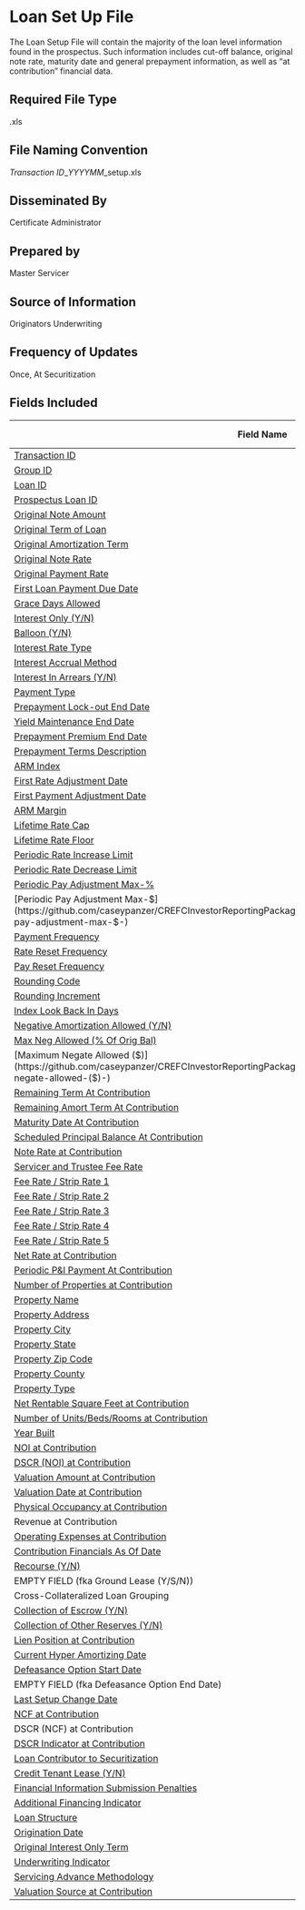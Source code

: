 # Loan Set Up File
The Loan Setup File will contain the majority of the loan level information found in the prospectus. Such information includes cut-off balance, original note rate, maturity date and general prepayment information, as well as “at contribution” financial data.

## Required File Type
.xls

## File Naming Convention
*Transaction ID*_*YYYYMM*_setup.xls

## Disseminated By
Certificate Administrator

## Prepared by
Master Servicer

## Source of Information
Originators Underwriting

## Frequency of Updates
Once, At Securitization

## Fields Included
| Field Name                                     | Field Number | Type    | Format Example | 
|------------------------------------------------|--------------|---------|----------------|
| [Transaction ID](https://github.com/caseypanzer/CREFCInvestorReportingPackage/blob/master/DATA_DICTIONARY.md#transaction-id-)                                                           | 1  | AN      | XXX97001       | 
| [Group ID](https://github.com/caseypanzer/CREFCInvestorReportingPackage/blob/master/DATA_DICTIONARY.md#group-id-)                                                                       | 2  | AN      | XXX9701A       | 
| [Loan ID](https://github.com/caseypanzer/CREFCInvestorReportingPackage/blob/master/DATA_DICTIONARY.md#loan-id-)                                                                         | 3  | AN      | 00000000012345 | 
| [Prospectus Loan ID](https://github.com/caseypanzer/CREFCInvestorReportingPackage/blob/master/DATA_DICTIONARY.md#prospectus-loan-id-)                                                   | 4  | AN      | 123            | 
| [Original Note Amount](https://github.com/caseypanzer/CREFCInvestorReportingPackage/blob/master/DATA_DICTIONARY.md#original-note-amount-)                                               | 5  | Numeric | 1000000.00     | 
| [Original Term of Loan](https://github.com/caseypanzer/CREFCInvestorReportingPackage/blob/master/DATA_DICTIONARY.md#original-term-of-loan-)                                             | 6  | Numeric | 240            | 
| [Original Amortization Term](https://github.com/caseypanzer/CREFCInvestorReportingPackage/blob/master/DATA_DICTIONARY.md#original-amortization-term-)                                   | 7  | Numeric | 360            | 
| [Original Note Rate](https://github.com/caseypanzer/CREFCInvestorReportingPackage/blob/master/DATA_DICTIONARY.md#original-note-rate-)                                                   | 8  | Numeric | 0.095          | 
| [Original Payment Rate](https://github.com/caseypanzer/CREFCInvestorReportingPackage/blob/master/DATA_DICTIONARY.md#original-payment-rate-)                                             | 9  | Numeric | 0.095          | 
| [First Loan Payment Due Date](https://github.com/caseypanzer/CREFCInvestorReportingPackage/blob/master/DATA_DICTIONARY.md#first-loan-payment-due-date-)                                 | 10 | AN      | YYYYMMDD       | 
| [Grace Days Allowed](https://github.com/caseypanzer/CREFCInvestorReportingPackage/blob/master/DATA_DICTIONARY.md#grace-days-allowed-)                                                   | 11 | Numeric | 10             | 
| [Interest Only (Y/N)](https://github.com/caseypanzer/CREFCInvestorReportingPackage/blob/master/DATA_DICTIONARY.md#interest-only-(y/n)-)                                                 | 12 | AN      | Y              | 
| [Balloon (Y/N)](https://github.com/caseypanzer/CREFCInvestorReportingPackage/blob/master/DATA_DICTIONARY.md#balloon-(y/n)-)                                                             | 13 | AN      | Y              | 
| [Interest Rate Type](https://github.com/caseypanzer/CREFCInvestorReportingPackage/blob/master/DATA_DICTIONARY.md#interest-rate-type-)                                                   | 14 | Numeric | 1              | 
| [Interest Accrual Method](https://github.com/caseypanzer/CREFCInvestorReportingPackage/blob/master/DATA_DICTIONARY.md#interest-accrual-method-)                                         | 15 | Numeric | 1              | 
| [Interest In Arrears (Y/N)](https://github.com/caseypanzer/CREFCInvestorReportingPackage/blob/master/DATA_DICTIONARY.md#interest-in-arrears-(y/n)-)                                     | 16 | AN      | Y              | 
| [Payment Type](https://github.com/caseypanzer/CREFCInvestorReportingPackage/blob/master/DATA_DICTIONARY.md#payment-type-)                                                               | 17 | Numeric | 1              | 
| [Prepayment Lock-out End Date](https://github.com/caseypanzer/CREFCInvestorReportingPackage/blob/master/DATA_DICTIONARY.md#prepayment-lock-out-end-date-)                               | 18 | AN      | YYYYMMDD       | 
| [Yield Maintenance End Date](https://github.com/caseypanzer/CREFCInvestorReportingPackage/blob/master/DATA_DICTIONARY.md#yield-maintenance-end-date-)                                   | 19 | AN      | YYYYMMDD       | 
| [Prepayment Premium End Date](https://github.com/caseypanzer/CREFCInvestorReportingPackage/blob/master/DATA_DICTIONARY.md#prepayment-premium-end-date-)                                 | 20 | AN      | YYYYMMDD       | 
| [Prepayment Terms Description](https://github.com/caseypanzer/CREFCInvestorReportingPackage/blob/master/DATA_DICTIONARY.md#prepayment-terms-description-)                               | 21 | AN      | Text           | 
| [ARM Index](https://github.com/caseypanzer/CREFCInvestorReportingPackage/blob/master/DATA_DICTIONARY.md#arm-index-)                                                                     | 22 | AN      | A              | 
| [First Rate Adjustment Date](https://github.com/caseypanzer/CREFCInvestorReportingPackage/blob/master/DATA_DICTIONARY.md#first-rate-adjustment-date-)                                   | 23 | AN      | YYYYMMDD       | 
| [First Payment Adjustment Date](https://github.com/caseypanzer/CREFCInvestorReportingPackage/blob/master/DATA_DICTIONARY.md#first-payment-adjustment-date-)                             | 24 | AN      | YYYYMMDD       | 
| [ARM Margin](https://github.com/caseypanzer/CREFCInvestorReportingPackage/blob/master/DATA_DICTIONARY.md#arm-margin-)                                                                   | 25 | Numeric | 0.025          | 
| [Lifetime Rate Cap](https://github.com/caseypanzer/CREFCInvestorReportingPackage/blob/master/DATA_DICTIONARY.md#lifetime-rate-cap-)                                                     | 26 | Numeric | 0.15           | 
| [Lifetime Rate Floor](https://github.com/caseypanzer/CREFCInvestorReportingPackage/blob/master/DATA_DICTIONARY.md#lifetime-rate-floor-)                                                 | 27 | Numeric | 0.05           | 
| [Periodic Rate Increase Limit](https://github.com/caseypanzer/CREFCInvestorReportingPackage/blob/master/DATA_DICTIONARY.md#periodic-rate-increase-limit-)                               | 28 | Numeric | 0.02           | 
| [Periodic Rate Decrease Limit](https://github.com/caseypanzer/CREFCInvestorReportingPackage/blob/master/DATA_DICTIONARY.md#periodic-rate-decrease-limit-)                               | 29 | Numeric | 0.02           | 
| [Periodic Pay Adjustment Max-%](https://github.com/caseypanzer/CREFCInvestorReportingPackage/blob/master/DATA_DICTIONARY.md#periodic-pay-adjustment-max-%-)                             | 30 | Numeric | 0.03           | 
| [Periodic Pay Adjustment Max-$](https://github.com/caseypanzer/CREFCInvestorReportingPackage/blob/master/DATA_DICTIONARY.md#periodic-pay-adjustment-max-$-)                             | 31 | Numeric | 5000.00        | 
| [Payment Frequency](https://github.com/caseypanzer/CREFCInvestorReportingPackage/blob/master/DATA_DICTIONARY.md#payment-frequency-)                                                     | 32 | Numeric | 1              | 
| [Rate Reset Frequency ](https://github.com/caseypanzer/CREFCInvestorReportingPackage/blob/master/DATA_DICTIONARY.md#rate-reset-frequency--)                                             | 33 | Numeric | 1              | 
| [Pay Reset Frequency ](https://github.com/caseypanzer/CREFCInvestorReportingPackage/blob/master/DATA_DICTIONARY.md#pay-reset-frequency--)                                               | 34 | Numeric | 1              | 
| [Rounding Code](https://github.com/caseypanzer/CREFCInvestorReportingPackage/blob/master/DATA_DICTIONARY.md#rounding-code-)                                                             | 35 | Numeric | 1              | 
| [Rounding Increment](https://github.com/caseypanzer/CREFCInvestorReportingPackage/blob/master/DATA_DICTIONARY.md#rounding-increment-)                                                   | 36 | Numeric | 0.00125        | 
| [Index Look Back In Days](https://github.com/caseypanzer/CREFCInvestorReportingPackage/blob/master/DATA_DICTIONARY.md#index-look-back-in-days-)                                         | 37 | Numeric | 45             | 
| [Negative Amortization Allowed (Y/N)](https://github.com/caseypanzer/CREFCInvestorReportingPackage/blob/master/DATA_DICTIONARY.md#negative-amortization-allowed-(y/n)-)                 | 38 | AN      | Y              | 
| [Max Neg Allowed (% Of Orig Bal)](https://github.com/caseypanzer/CREFCInvestorReportingPackage/blob/master/DATA_DICTIONARY.md#max-neg-allowed-(%-of-orig-bal)-)                         | 39 | Numeric | 0.075          | 
| [Maximum Negate Allowed ($)](https://github.com/caseypanzer/CREFCInvestorReportingPackage/blob/master/DATA_DICTIONARY.md#maximum-negate-allowed-($)-)                                   | 40 | Numeric | 25000.00       | 
| [Remaining Term At Contribution](https://github.com/caseypanzer/CREFCInvestorReportingPackage/blob/master/DATA_DICTIONARY.md#remaining-term-at-contribution-)                           | 41 | Numeric | 240            | 
| [Remaining Amort Term At Contribution](https://github.com/caseypanzer/CREFCInvestorReportingPackage/blob/master/DATA_DICTIONARY.md#remaining-amort-term-at-contribution-)               | 42 | Numeric | 360            | 
| [Maturity Date At Contribution](https://github.com/caseypanzer/CREFCInvestorReportingPackage/blob/master/DATA_DICTIONARY.md#maturity-date-at-contribution-)                             | 43 | AN      | YYYYMMDD       | 
| [Scheduled Principal Balance At Contribution](https://github.com/caseypanzer/CREFCInvestorReportingPackage/blob/master/DATA_DICTIONARY.md#scheduled-principal-balance-at-contribution-) | 44 | Numeric | 1000000.00     | 
| [Note Rate at Contribution](https://github.com/caseypanzer/CREFCInvestorReportingPackage/blob/master/DATA_DICTIONARY.md#note-rate-at-contribution-)                                     | 45 | Numeric | 0.095          | 
| [Servicer and Trustee Fee Rate](https://github.com/caseypanzer/CREFCInvestorReportingPackage/blob/master/DATA_DICTIONARY.md#servicer-and-trustee-fee-rate-)                             | 46 | Numeric | 0.00025        | 
| [Fee Rate / Strip Rate 1](https://github.com/caseypanzer/CREFCInvestorReportingPackage/blob/master/DATA_DICTIONARY.md#fee-rate-/-strip-rate-1-)                                         | 47 | Numeric | 0.00001        | 
| [Fee Rate / Strip Rate 2](https://github.com/caseypanzer/CREFCInvestorReportingPackage/blob/master/DATA_DICTIONARY.md#fee-rate-/-strip-rate-2-)                                         | 48 | Numeric | 0.00001        | 
| [Fee Rate / Strip Rate 3](https://github.com/caseypanzer/CREFCInvestorReportingPackage/blob/master/DATA_DICTIONARY.md#fee-rate-/-strip-rate-3-)                                         | 49 | Numeric | 0.00001        | 
| [Fee Rate / Strip Rate 4](https://github.com/caseypanzer/CREFCInvestorReportingPackage/blob/master/DATA_DICTIONARY.md#fee-rate-/-strip-rate-4-)                                         | 50 | Numeric | 0.00001        | 
| [Fee Rate / Strip Rate 5](https://github.com/caseypanzer/CREFCInvestorReportingPackage/blob/master/DATA_DICTIONARY.md#fee-rate-/-strip-rate-5-)                                         | 51 | Numeric | 0.00001        | 
| [Net Rate at Contribution](https://github.com/caseypanzer/CREFCInvestorReportingPackage/blob/master/DATA_DICTIONARY.md#net-rate-at-contribution-)                                       | 52 | Numeric | 0.0947         | 
| [Periodic P&I Payment At Contribution](https://github.com/caseypanzer/CREFCInvestorReportingPackage/blob/master/DATA_DICTIONARY.md#periodic-p&i-payment-at-contribution-)               | 53 | Numeric | 3000.00        | 
| [Number of Properties at Contribution](https://github.com/caseypanzer/CREFCInvestorReportingPackage/blob/master/DATA_DICTIONARY.md#number-of-properties-at-contribution-)               | 54 | Numeric | 13             | 
| [Property Name](https://github.com/caseypanzer/CREFCInvestorReportingPackage/blob/master/DATA_DICTIONARY.md#property-name-)                                                             | 55 | AN      | Text           | 
| [Property Address](https://github.com/caseypanzer/CREFCInvestorReportingPackage/blob/master/DATA_DICTIONARY.md#property-address-)                                                       | 56 | AN      | Text           | 
| [Property City](https://github.com/caseypanzer/CREFCInvestorReportingPackage/blob/master/DATA_DICTIONARY.md#property-city-)                                                             | 57 | AN      | Text           | 
| [Property State](https://github.com/caseypanzer/CREFCInvestorReportingPackage/blob/master/DATA_DICTIONARY.md#property-state-)                                                           | 58 | AN      | Text           | 
| [Property Zip Code](https://github.com/caseypanzer/CREFCInvestorReportingPackage/blob/master/DATA_DICTIONARY.md#property-zip-code-)                                                     | 59 | AN      | Text           | 
| [Property County](https://github.com/caseypanzer/CREFCInvestorReportingPackage/blob/master/DATA_DICTIONARY.md#property-county-)                                                         | 60 | AN      | Text           | 
| [Property Type](https://github.com/caseypanzer/CREFCInvestorReportingPackage/blob/master/DATA_DICTIONARY.md#property-type-)                                                             | 61 | AN      | MF             | 
| [Net Rentable Square Feet at Contribution](https://github.com/caseypanzer/CREFCInvestorReportingPackage/blob/master/DATA_DICTIONARY.md#net-rentable-square-feet-at-contribution-)       | 62 | Numeric | 25000          | 
| [Number of Units/Beds/Rooms at Contribution](https://github.com/caseypanzer/CREFCInvestorReportingPackage/blob/master/DATA_DICTIONARY.md#number-of-units/beds/rooms-at-contribution-)   | 63 | Numeric | 75             | 
| [Year Built](https://github.com/caseypanzer/CREFCInvestorReportingPackage/blob/master/DATA_DICTIONARY.md#year-built-)                                                                   | 64 | AN      | YYYY           | 
| [NOI at Contribution](https://github.com/caseypanzer/CREFCInvestorReportingPackage/blob/master/DATA_DICTIONARY.md#noi-at-contribution-)                                                 | 65 | Numeric | 100000.00      | 
| [DSCR (NOI) at Contribution](https://github.com/caseypanzer/CREFCInvestorReportingPackage/blob/master/DATA_DICTIONARY.md#dscr-(noi)-at-contribution-)                                   | 66 | Numeric | 2.11           | 
| [Valuation Amount at Contribution](https://github.com/caseypanzer/CREFCInvestorReportingPackage/blob/master/DATA_DICTIONARY.md#valuation-amount-at-contribution-)                       | 67 | Numeric | 1000000.00     | 
| [Valuation Date at Contribution](https://github.com/caseypanzer/CREFCInvestorReportingPackage/blob/master/DATA_DICTIONARY.md#valuation-date-at-contribution-)                           | 68 | AN      | YYYYMMDD       | 
| [Physical Occupancy at Contribution](https://github.com/caseypanzer/CREFCInvestorReportingPackage/blob/master/DATA_DICTIONARY.md#physical-occupancy-at-contribution-)                   | 69 | Numeric | 0.88           | 
| Revenue at Contribution                                                                                                                                                                 | 70 | Numeric | 100000.00      | 
| [Operating Expenses at Contribution](https://github.com/caseypanzer/CREFCInvestorReportingPackage/blob/master/DATA_DICTIONARY.md#operating-expenses-at-contribution-)                   | 71 | Numeric | 100000.00      | 
| [Contribution Financials As Of Date](https://github.com/caseypanzer/CREFCInvestorReportingPackage/blob/master/DATA_DICTIONARY.md#contribution-financials-as-of-date-)                   | 72 | AN      | YYYYMMDD       | 
| [Recourse (Y/N)](https://github.com/caseypanzer/CREFCInvestorReportingPackage/blob/master/DATA_DICTIONARY.md#recourse-(y/n)-)                                                           | 73 | AN      | Y              | 
| EMPTY FIELD   (fka Ground Lease (Y/S/N))                                                                                                                                                | 74 |         | EMPTY          | 
| Cross-Collateralized Loan Grouping                                                                                                                                                      | 75 | AN      | Text           | 
| [Collection of Escrow (Y/N)](https://github.com/caseypanzer/CREFCInvestorReportingPackage/blob/master/DATA_DICTIONARY.md#collection-of-escrow-(y/n)-)                                   | 76 | AN      | Y              | 
| [Collection of Other Reserves (Y/N)](https://github.com/caseypanzer/CREFCInvestorReportingPackage/blob/master/DATA_DICTIONARY.md#collection-of-other-reserves-(y/n)-)                   | 77 | AN      | Y              | 
| [Lien Position at Contribution](https://github.com/caseypanzer/CREFCInvestorReportingPackage/blob/master/DATA_DICTIONARY.md#lien-position-at-contribution-)                             | 78 | Numeric | 1              | 
| [Current Hyper Amortizing Date](https://github.com/caseypanzer/CREFCInvestorReportingPackage/blob/master/DATA_DICTIONARY.md#current-hyper-amortizing-date-)                             | 79 | AN      | YYYYMMDD       | 
| [Defeasance Option Start Date](https://github.com/caseypanzer/CREFCInvestorReportingPackage/blob/master/DATA_DICTIONARY.md#defeasance-option-start-date-)                               | 80 | AN      | YYYYMMDD       | 
| EMPTY FIELD   (fka Defeasance Option End Date)                                                                                                                                          | 81 |         | EMPTY          | 
| [Last Setup Change Date](https://github.com/caseypanzer/CREFCInvestorReportingPackage/blob/master/DATA_DICTIONARY.md#last-setup-change-date-)                                           | 82 | AN      | YYYYMMDD       | 
| [NCF at Contribution](https://github.com/caseypanzer/CREFCInvestorReportingPackage/blob/master/DATA_DICTIONARY.md#ncf-at-contribution-)                                                 | 83 | Numeric | 100000.00      | 
| DSCR (NCF) at Contribution                                                                                                                                                              | 84 | Numeric | 2.11           | 
| [DSCR Indicator at Contribution](https://github.com/caseypanzer/CREFCInvestorReportingPackage/blob/master/DATA_DICTIONARY.md#dscr-indicator-at-contribution-)                           | 85 | AN      | Text           | 
| [Loan Contributor to Securitization](https://github.com/caseypanzer/CREFCInvestorReportingPackage/blob/master/DATA_DICTIONARY.md#loan-contributor-to-securitization-)                   | 86 | AN      | Text           | 
| [Credit Tenant Lease (Y/N)](https://github.com/caseypanzer/CREFCInvestorReportingPackage/blob/master/DATA_DICTIONARY.md#credit-tenant-lease-(y/n)-)                                     | 87 | AN      | Y              | 
| [Financial Information Submission Penalties](https://github.com/caseypanzer/CREFCInvestorReportingPackage/blob/master/DATA_DICTIONARY.md#financial-information-submission-penalties-)   | 88 | AN      | M              | 
| [Additional Financing Indicator](https://github.com/caseypanzer/CREFCInvestorReportingPackage/blob/master/DATA_DICTIONARY.md#additional-financing-indicator-)                           | 89 | Numeric | 0              | 
| [Loan Structure](https://github.com/caseypanzer/CREFCInvestorReportingPackage/blob/master/DATA_DICTIONARY.md#loan-structure-)                                                           | 90 | AN      | WL             | 
| [Origination Date](https://github.com/caseypanzer/CREFCInvestorReportingPackage/blob/master/DATA_DICTIONARY.md#origination-date-)                                                       | 91 | AN      | YYYYMMDD       | 
| [Original Interest Only Term](https://github.com/caseypanzer/CREFCInvestorReportingPackage/blob/master/DATA_DICTIONARY.md#original-interest-only-term-)                                 | 92 | Numeric | 360            | 
| [Underwriting Indicator](https://github.com/caseypanzer/CREFCInvestorReportingPackage/blob/master/DATA_DICTIONARY.md#underwriting-indicator-)                                           | 93 | AN      | Y              | 
| [Servicing Advance Methodology](https://github.com/caseypanzer/CREFCInvestorReportingPackage/blob/master/DATA_DICTIONARY.md#servicing-advance-methodology-)                             | 94 | Numeric | 1              | 
| [Valuation Source at Contribution](https://github.com/caseypanzer/CREFCInvestorReportingPackage/blob/master/DATA_DICTIONARY.md#valuation-source-at-contribution-)                       | 95 | Numeric | 1              | 
